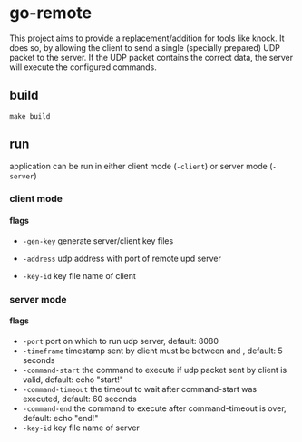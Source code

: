# go-remote

This project aims to provide a replacement/addition for tools like knock.
It does so, by allowing the client to send a single (specially prepared) UDP packet to the server.
If the UDP packet contains the correct data, the server will execute the configured commands.

## build

```
make build
```

## run
application can be run in either client mode (`-client`) or server mode (`-server`)

### client mode

#### flags
- `-gen-key` generate server/client key files

- `-address` udp address with port of remote upd server
- `-key-id` key file name of client

### server mode

#### flags
- `-port` port on which to run udp server, default: 8080
- `-timeframe` timestamp sent by client must be between <now-timeframe> and <now>, default: 5 seconds
- `-command-start` the command to execute if udp packet sent by client is valid, default: echo "start!"
- `-command-timeout` the timeout to wait after command-start was executed, default: 60 seconds
- `-command-end` the command to execute after command-timeout is over, default: echo "end!"
- `-key-id` key file name of server
